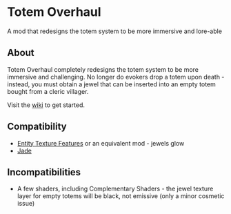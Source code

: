 # Totem Overhaul

A mod that redesigns the totem system to be more immersive and lore-able

## About

Totem Overhaul completely redesigns the totem system to be more immersive and challenging. No longer do evokers drop a totem upon death - instead, you must obtain a jewel that can be inserted into an empty totem bought from a cleric villager.

Visit the [wiki](https://github.com/diacritics-owo/totem-overhaul/wiki) to get started.

## Compatibility

- [Entity Texture Features](https://modrinth.com/mod/entitytexturefeatures) or
  an equivalent mod - jewels glow
- [Jade](https://modrinth.com/mod/jade)

## Incompatibilities

- A few shaders, including Complementary Shaders - the jewel texture layer for
  empty totems will be black, not emissive (only a minor cosmetic issue)

